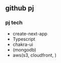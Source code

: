 ## github pj

### pj tech

- create-next-app
- Typescript
- chakra-ui
- (mongodb)
- aws(s3, cloudfront, )
